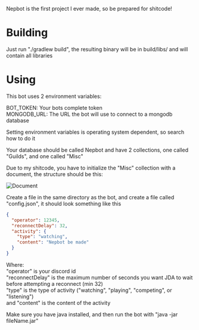 Nepbot is the first project I ever made, so be prepared for shitcode!

# Building

Just run "./gradlew build", the resulting binary will be in build/libs/ and will contain all libraries

# Using

This bot uses 2 environment variables: 

BOT_TOKEN: Your bots complete token  
MONGODB_URL: The URL the bot will use to connect to a mongodb database

Setting environment variables is operating system dependent, so search how to do it

Your database should be called Nepbot and have 2 collections, one called "Guilds", and one called "Misc"

Due to my shitcode, you have to initialize the "Misc" collection with a document, the structure should be this:

![Document](https://github.com/Lolicon2110/nepbot/blob/main/.github/document.png?raw=true)

Create a file in the same directory as the bot, and create a file called "config.json", it should look something like this

```json
{
  "operator": 12345,
  "reconnectDelay": 32,
  "activity": {
    "type": "watching",
    "content": "Nepbot be made"
  }
}
```

Where:  
"operator" is your discord id  
"reconnectDelay" is the maximum number of seconds you want JDA to wait before attempting a reconnect (min 32)  
"type" is the type of activity ("watching", "playing", "competing", or "listening")  
and "content" is the content of the activity

Make sure you have java installed, and then run the bot with "java -jar fileName.jar"